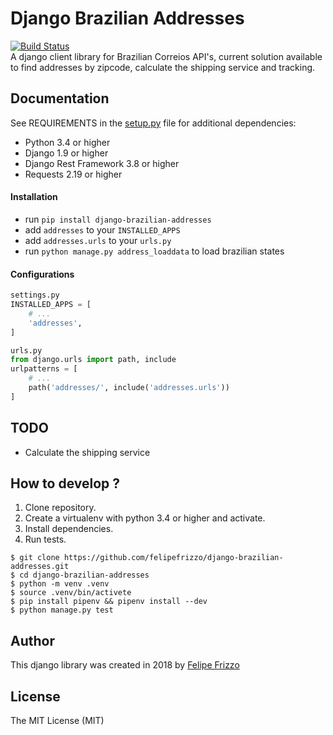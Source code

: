 # Django Brazilian Addresses
[![Build Status](https://travis-ci.org/felipefrizzo/django-brazilian-addresses.svg?branch=master)](https://travis-ci.org/felipefrizzo/django-brazilian-addresses)  
A django client library for Brazilian Correios API's, current solution available to find addresses by zipcode, calculate the shipping service and tracking.

## Documentation  
See REQUIREMENTS in the [setup.py](https://github.com/felipefrizzo/django-brazilian-addresses/blob/master/setup.py) file for additional dependencies:
* Python 3.4 or higher
* Django 1.9 or higher
* Django Rest Framework 3.8 or higher
* Requests 2.19 or higher

#### Installation
* run `pip install django-brazilian-addresses`
* add `addresses` to your `INSTALLED_APPS`
* add `addresses.urls` to your `urls.py`
* run `python manage.py address_loaddata` to load brazilian states

#### Configurations
```python
settings.py
INSTALLED_APPS = [
    # ...
    'addresses',
]

urls.py
from django.urls import path, include
urlpatterns = [
    # ...
    path('addresses/', include('addresses.urls'))
]
```

## TODO  
* Calculate the shipping service

## How to develop ?
1. Clone repository.
2. Create a virtualenv with python 3.4 or higher and activate.
3. Install dependencies.
4. Run tests.

```shell
$ git clone https://github.com/felipefrizzo/django-brazilian-addresses.git
$ cd django-brazilian-addresses
$ python -m venv .venv
$ source .venv/bin/activete
$ pip install pipenv && pipenv install --dev
$ python manage.py test
```

## Author
This django library was created in 2018 by [Felipe Frizzo]('http://felipefrizzo.github.io')

## License
The MIT License (MIT)
